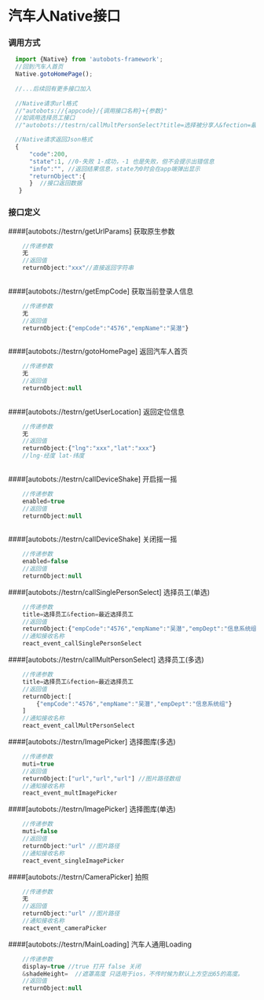 # 汽车人Native接口



 
### 调用方式
``` javascript
  import {Native} from 'autobots-framework';
  //回到汽车人首页
  Native.gotoHomePage();
  
  //...后续回有更多接口加入
   
  //Native请求url格式
  //"autobots://{appcode}/{调用接口名称}+{参数}"
  //如调用选择员工接口
  //"autobots://testrn/callMultPersonSelect?title=选择被分享人&fection=最近选择被分享人"

  //Native请求返回Json格式
  {
	  "code":200,
	  "state":1, //0-失败 1-成功，-1 也是失败，但不会提示出错信息
	  "info":"", //返回结果信息，state为0时会在app端弹出显示
	  "returnObject":{
	  }  //接口返回数据
   }


```

### 接口定义
####[autobots://testrn/getUrlParams]
获取原生参数 

``` javascript
	//传递参数
	无
	//返回值
	returnObject:"xxx"//直接返回字符串
	
```

####[autobots://testrn/getEmpCode]
获取当前登录人信息
``` javascript
	//传递参数
	无
	//返回值
	returnObject:{"empCode":"4576","empName":"吴潜"}
	
```

####[autobots://testrn/gotoHomePage]
返回汽车人首页 
``` javascript
	//传递参数
	无
	//返回值
	returnObject:null	
	
```
####[autobots://testrn/getUserLocation]
返回定位信息  
``` javascript
	//传递参数
	无
	//返回值
	returnObject:{"lng":"xxx","lat":"xxx"}	
	//lng-经度 lat-纬度
	
```

####[autobots://testrn/callDeviceShake]
开启摇一摇 
``` javascript
	//传递参数
	enabled=true
	//返回值
	returnObject:null
	
```

####[autobots://testrn/callDeviceShake]
关闭摇一摇 
``` javascript
	//传递参数
	enabled=false
	//返回值
	returnObject:null
```

####[autobots://testrn/callSinglePersonSelect]
选择员工(单选) 
``` javascript
	//传递参数
	title=选择员工&fection=最近选择员工
	//返回值
	returnObject:{"empCode":"4576","empName":"吴潜","empDept":"信息系统组"}
    //通知接收名称
    react_event_callSinglePersonSelect

```

####[autobots://testrn/callMultPersonSelect]
选择员工(多选)  
``` javascript
	//传递参数
	title=选择员工&fection=最近选择员工
	//返回值
	returnObject:[
		{"empCode":"4576","empName":"吴潜","empDept":"信息系统组"}
    ]
    //通知接收名称
    react_event_callMultPersonSelect

```


####[autobots://testrn/ImagePicker]
选择图库(多选)  
``` javascript
	//传递参数
	muti=true
	//返回值
	returnObject:["url","url","url"] //图片路径数组
    //通知接收名称
    react_event_multImagePicker

```

####[autobots://testrn/ImagePicker]
选择图库(单选)  
``` javascript
	//传递参数
	muti=false
	//返回值
	returnObject:"url" //图片路径
    //通知接收名称
    react_event_singleImagePicker

```

####[autobots://testrn/CameraPicker]
拍照  
``` javascript
	//传递参数
	无
	//返回值
	returnObject:"url" //图片路径
    //通知接收名称
    react_event_cameraPicker

```


####[autobots://testrn/MainLoading]
 汽车人通用Loading  
``` javascript
	//传递参数
	display=true //true 打开 false 关闭
	&shadeHeight=  //遮罩高度 只适用于ios，不传时候为默认上方空出65的高度。
	//返回值
	returnObject:null


```
